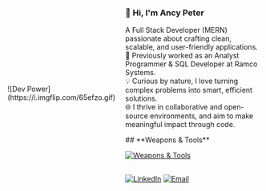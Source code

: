 <div align="left" style="display: flex; align-items: center; gap: 20px;">
  <div style="width=200" >
      ![Dev Power](https://i.imgflip.com/65efzo.gif)
  </div>
  <div>
    <h3>👋 Hi, I'm Ancy Peter</h3>
    <p>
      A Full Stack Developer (MERN) passionate about crafting clean, scalable, and user-friendly applications.<br />
      🧠 Previously worked as an Analyst Programmer & SQL Developer at Ramco Systems.<br />
      💡 Curious by nature, I love turning complex problems into smart, efficient solutions.<br />
      🌐 I thrive in collaborative and open-source environments, and aim to make meaningful impact through code.
    </p>
    <p>
        ## **Weapons & Tools**

[![Weapons & Tools](https://skillicons.dev/icons?i=js,ts,react,nextjs,nodejs,express,mongodb,tailwind,html,css,redux,bootstrap,git,github,vscode,postman,figma,java,python,c,nginx,aws,docker,vercel,firebase,jwt,socketio,webrtc,ejs,razorpay,multer)](https://skillicons.dev)

## 

[![LinkedIn](https://img.shields.io/badge/LinkedIn-Profile-blue?logo=linkedin&style=for-the-badge)](https://www.linkedin.com/in/ancy-peter-37ab2522b) [![Email](https://img.shields.io/badge/Email-Contact-red?logo=gmail&style=for-the-badge)](mailto:ancypeter2k@gmail.com) 
    </p>
  </div>
</div>

